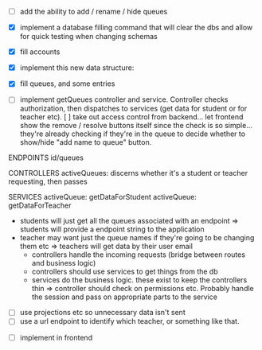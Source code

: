 - [ ] add the ability to add / rename / hide queues
- [x] implement a database filling command that will clear the dbs and allow for quick testing when changing schemas
- [x] fill accounts
- [x] implement this new data structure:
- [x] fill queues, and some entries

- [ ] implement getQueues controller and service. Controller checks authorization, then dispatches to services (get data for student or for teacher etc).
      [ ] take out access control from backend... let frontend show the remove / resolve buttons itself since the check is so simple... they're already checking if they're in the queue to decide whether to show/hide "add name to queue" button.

ENDPOINTS
id/queues

CONTROLLERS
activeQueues: discerns whether it's a student or teacher requesting, then passes

SERVICES
activeQueue: getDataForStudent
activeQueue: getDataForTeacher

- students will just get all the queues associated with an endpoint => students will provide a endpoint string to the application
- teacher may want just the queue names if they're going to be changing them etc => teachers will get data by their user email
  - controllers handle the incoming requests (bridge between routes and business logic)
  - controllers should use services to get things from the db
  - services do the business logic. these exist to keep the controllers thin
    => controller should check on permissions etc. Probably handle the session and pass on appropriate parts to the service

* [ ] use projections etc so unnecessary data isn't sent
* [ ] use a url endpoint to identify which teacher, or something like that.

- [ ] implement in frontend
